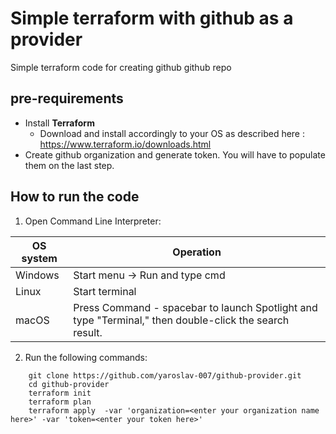# Simple terraform with github as a provider
Simple terraform code for creating github github repo
 
## pre-requirements

- Install **Terraform**
    - Download and install accordingly to your OS as described here : https://www.terraform.io/downloads.html
- Create github organization and generate token. You will have to populate them on the last step.

## How to run the code
1. Open Command Line Interpreter: 

 OS system | Operation
 ------------ | -------------
| Windows | Start menu -> Run and type cmd |
| Linux  |Start terminal |
| macOS | Press Command - spacebar to launch Spotlight and type "Terminal," then double-click the search result. |

2. Run the following commands:
```
    git clone https://github.com/yaroslav-007/github-provider.git
    cd github-provider
    terraform init
    terraform plan
    terraform apply  -var 'organization=<enter your organization name here>' -var 'token=<enter your token here>'
```